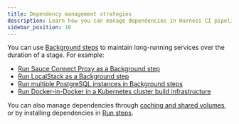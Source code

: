 ```yaml
---
title: Dependency management strategies
description: Learn how you can manage dependencies in Harness CI pipelines.
sidebar_position: 10
---
```


You can use [Background steps](./background-step-settings) to maintain long-running services over the duration of a stage. For example:

* [Run Sauce Connect Proxy as a Background step](/tutorials/ci-pipelines/test/saucelabs-proxy)
* [Run LocalStack as a Background step](/tutorials/ci-pipelines/test/localstack)
* [Run multiple PostgreSQL instances in Background steps](./multiple-postgres.md)
* [Run Docker-in-Docker in a Kubernetes cluster build infrastructure](../run-ci-scripts/run-docker-in-docker-in-a-ci-stage.md)

You can also manage dependencies through [caching and shared volumes](../caching-ci-data/share-ci-data-across-steps-and-stages.md), or by installing dependencies in [Run steps](../run-ci-scripts/run-step-settings.md).
